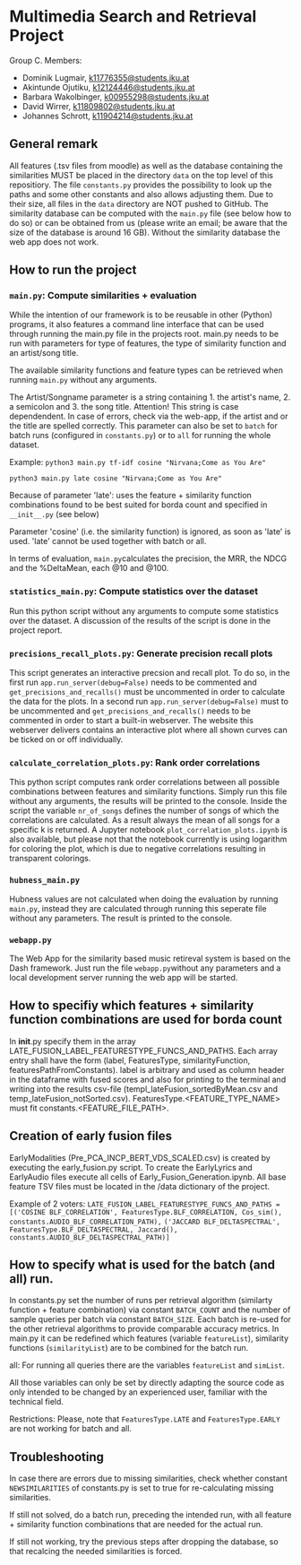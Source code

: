 # Multimedia Search and Retrieval Project

Group C. Members:

* Dominik Lugmair, k11776355@students.jku.at
* Akintunde Ojutiku, k12124446@students.jku.at
* Barbara Wakolbinger, k00955298@students.jku.at
* David Wirrer, k11809802@students.jku.at
* Johannes Schrott, k11904214@students.jku.at

## General remark
All features (.tsv files from moodle) as well as the database containing the similarities MUST be placed in the directory `data` on the top level of this repositiory. The file `constants.py` provides the possibility to look up the paths
and some other constants and also allows adjusting them.
Due to their size, all files in the `data` directory are NOT pushed to GitHub. 
The similarity database can be computed with the `main.py` file (see below how to do so) or can be obtained from us (please write an email; be aware that the size of the database is around 16 GB). Without the similarity database the web app does not work.

## How to run the project

### `main.py`: Compute similarities + evaluation
While the intention of our framework is to be reusable in other
(Python) programs, it also features a command line interface that
can be used through running the main.py file in the projects root.
main.py needs to be run with parameters for type of features, the type of similarity function
and an artist/song title.

The available similarity functions and feature types can be retrieved when running `main.py` without any arguments.

The Artist/Songname parameter is a string containing 1. the artist's name, 2. a semicolon and 3. the song title. Attention! This string is case dependendent. In case of errors, check via the web-app, if the artist and or the title are spelled correctly. This parameter can also be set to `batch` for batch runs (configured in `constants.py`) or to `all` for running the whole dataset.

Example:
`python3 main.py tf-idf cosine "Nirvana;Come as You Are"`

`python3 main.py late cosine "Nirvana;Come as You Are"` 

Because of parameter 'late': uses the feature + similarity function combinations found to be best suited for borda count and specified in `__init__.py` (see below)

Parameter 'cosine' (i.e. the similarity function) is ignored, as soon as 'late' is used.
'late' cannot be used together with batch or all.

In terms of evaluation, `main.py`calculates the precision, the MRR, the NDCG and the %DeltaMean, each @10 and @100.

### `statistics_main.py`: Compute statistics over the dataset
Run this python script without any arguments to compute some statistics over the dataset. A discussion of the results of the script is done in the project report.


### `precisions_recall_plots.py`: Generate precision recall plots
This script generates an interactive precsion and recall plot. To do so, in the first run `app.run_server(debug=False)` 
needs to be commented and `get_precisions_and_recalls()` must be uncommented in order to calculate the data for the plots. 
In a second run `app.run_server(debug=False)` must to be uncommented and `get_precisions_and_recalls()` needs to be commented in order to start a built-in webserver.
The website this webserver delivers contains an interactive plot where all shown curves can be ticked on or off individually.


### `calculate_correlation_plots.py`: Rank order correlations 

This python script computes rank order correlations between all possible combinations between features and similarity functions. Simply run this file without any arguments, the results will be printed to the console.
Inside the script the variable `nr_of_songs` defines the number of songs of which the correlations are calculated. As a result always the mean of all songs for a specific k is returned. A Jupyter notebook `plot_correlation_plots.ipynb` is also available, but please not that the notebook currently is using logarithm for coloring the plot, which is due to negative correlations resulting in transparent colorings.

### `hubness_main.py`
Hubness values are not calculated when doing the evaluation by running `main.py`, instead they are calculated through running this seperate file without any parameters. The result is printed to the console.

### `webapp.py`
The Web App for the similarity based music retireval system is based on the Dash framework.  Just run the file `webapp.py`without any parameters and a local development server running the web app will be started.

## How to specifiy which features + similarity function combinations are used for borda count
In __init__.py specify them in the array LATE_FUSION_LABEL_FEATURESTYPE_FUNCS_AND_PATHS.
Each array entry shall have the form (label, FeaturesType, similarityFunction, featuresPathFromConstants).
label is arbitrary and used as column header in the dataframe with fused scores and also for printing to the terminal and writing into the results csv-file (templ_lateFusion_sortedByMean.csv and temp_lateFusion_notSorted.csv).
FeaturesType.<FEATURE_TYPE_NAME> must fit constants.<FEATURE_FILE_PATH>.


## Creation of early fusion files

EarlyModalities (Pre_PCA_INCP_BERT_VDS_SCALED.csv) is created by executing the early_fusion.py script. To create the EarlyLyrics and EarlyAudio files execute all cells
of Early_Fusion_Generation.ipynb. All base feature TSV files must be located in the /data dictionary of the project.



Example of 2 voters:
`LATE_FUSION_LABEL_FEATURESTYPE_FUNCS_AND_PATHS = [('COSINE BLF_CORRELATION', FeaturesType.BLF_CORRELATION, Cos_sim(), constants.AUDIO_BLF_CORRELATION_PATH),`
`('JACCARD BLF_DELTASPECTRAL', FeaturesType.BLF_DELTASPECTRAL, Jaccard(), constants.AUDIO_BLF_DELTASPECTRAL_PATH)]`

## How to specify what is used for the batch (and all) run.
In constants.py set the number of runs per retrieval algorithm (similarty function + feature combination) via constant `BATCH_COUNT` and the number of sample queries per batch via constant `BATCH_SIZE`. 
Each batch is re-used for the other retrieval algorithms to provide comparable accuracy metrics.
In main.py it can be redefined which features (variable `featureList`), similarity functions (`similarityList`) are to be combined for the batch run.

all: For running all queries there are the variables `featureList` and `simList`.

All those variables can only be set by directly adapting the source code as only intended to be changed by an experienced user, familiar with the technical field.

Restrictions:
Please, note that `FeaturesType.LATE` and `FeaturesType.EARLY` are not working for batch and all.


## Troubleshooting
In case there are errors due to missing similarities, check whether constant `NEWSIMILARITIES` of constants.py is set to true for re-calculating missing similarities.

If still not solved, do a batch run, preceding the intended run, with all feature + similarity function combinations that are needed for the actual run.

If still not working, try the previous steps after dropping the database, so that recalcing the needed similarities is forced.

